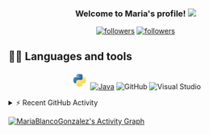 
<h3 align="center">
  Welcome to Maria's profile!
  <img src="https://media.giphy.com/media/hvRJCLFzcasrR4ia7z/giphy.gif" width="28">
</h3>

<p align="center">  
  <a href="https://twitter.com/Maria_18bg">
    <img alt="followers" title="Follow me on Twitter" src="https://img.shields.io/twitter/follow/Maria_18bg?color=55960c&labelColor=488207&label=Follow&logo=twitter&logoColor=white&style=for-the-badge"/></a>
  <a href="https://github.com/MariaBlancoGonzalez">
    <img alt="followers" title="Follow me on Github" src="https://img.shields.io/github/followers/MariaBlancoGonzalez?color=236ad3&labelColor=1155ba&style=for-the-badge&logo=github&label=Follow"/></a>
</p>

## 👨‍💻 Languages and tools

<p align="center">
  <a href="https://github.com/search?q=user%3AMariaBlancoGonzalez+is%3Arepo+language%3Apython">
    <img alt="Python" title="Python" height="36px"
      src="https://raw.githubusercontent.com/github/explore/80688e429a7d4ef2fca1e82350fe8e3517d3494d/topics/python/python.png"></a>
  <a href="https://github.com/search?q=user%3AMariaBlancoGonzalez+is%3Arepo+language%3Ajava">
    <img alt="Java" title="Java" height="36px"
      src="https://img.icons8.com/color/48/000000/java-coffee-cup-logo.png"></a>
  <a><img alt="GitHub" title="GitHub" height="36px"
      src="https://i.imgur.com/DZgetVv.png"></a>
  <a><img alt="Visual Studio" title="Visual Studio Code" height="36px"
      src="https://img.icons8.com/fluent/48/000000/visual-studio-code-2019.png"></a>
</p>

<!-- https://github.com/jamesgeorge007/github-activity-readme -->
<details>
  <summary>⚡ Recent GitHub Activity</summary>
  <br/>

<!--START_SECTION:activity-->
1. 🎉 Merged PR [#55](https://github.com/MariaBlancoGonzalez/github-readme-streak-stats/pull/55) in [MariaBlancoGonzalez/github-readme-streak-stats](https://github.com/MariaBlancoGonzalez/github-readme-streak-stats)
2. 🗣 Commented on [#55](https://github.com/MariaBlancoGonzalez/github-readme-streak-stats/issues/55) in [MariaBlancoGonzalez/github-readme-streak-stats](https://github.com/MariaBlancoGonzalez/github-readme-streak-stats)
3. 🗣 Commented on [#54](https://github.com/MariaBlancoGonzalez/github-readme-streak-stats/issues/54) in [MariaBlancoGonzalez/github-readme-streak-stats](https://github.com/MariaBlancoGonzalez/github-readme-streak-stats)
4. ❗️ Opened issue [#54](https://github.com/MariaBlancoGonzalez/github-readme-streak-stats/issues/54) in [MariaBlancoGonzalez/github-readme-streak-stats](https://github.com/MariaBlancoGonzalez/github-readme-streak-stats)
<!--END_SECTION:activity-->
</details>

<!-- https://github.com/ashutosh00710/github-readme-activity-graph -->
<a href="https://github.com/ashutosh00710/github-readme-activity-graph"><img alt="MariaBlancoGonzalez's Activity Graph" src="https://activity-graph.herokuapp.com/graph?username=MariaBlancoGonzalez&bg_color=0D1117&color=5BCDEC&line=5BCDEC&point=FFFFFF&hide_border=true" /></a>
